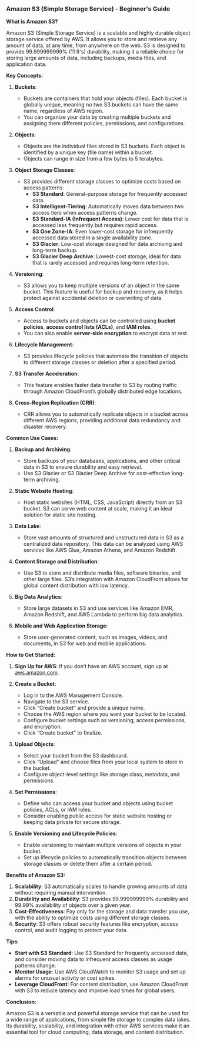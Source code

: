### Amazon S3 (Simple Storage Service) - Beginner's Guide

**What is Amazon S3?**

Amazon S3 (Simple Storage Service) is a scalable and highly durable object storage service offered by AWS. It allows you to store and retrieve any amount of data, at any time, from anywhere on the web. S3 is designed to provide 99.999999999% (11 9's) durability, making it a reliable choice for storing large amounts of data, including backups, media files, and application data.

**Key Concepts:**

1. **Buckets**:

   - Buckets are containers that hold your objects (files). Each bucket is globally unique, meaning no two S3 buckets can have the same name, regardless of AWS region.
   - You can organize your data by creating multiple buckets and assigning them different policies, permissions, and configurations.

2. **Objects**:

   - Objects are the individual files stored in S3 buckets. Each object is identified by a unique key (file name) within a bucket.
   - Objects can range in size from a few bytes to 5 terabytes.

3. **Object Storage Classes**:

   - S3 provides different storage classes to optimize costs based on access patterns:
     - **S3 Standard**: General-purpose storage for frequently accessed data.
     - **S3 Intelligent-Tiering**: Automatically moves data between two access tiers when access patterns change.
     - **S3 Standard-IA (Infrequent Access)**: Lower cost for data that is accessed less frequently but requires rapid access.
     - **S3 One Zone-IA**: Even lower-cost storage for infrequently accessed data stored in a single availability zone.
     - **S3 Glacier**: Low-cost storage designed for data archiving and long-term backup.
     - **S3 Glacier Deep Archive**: Lowest-cost storage, ideal for data that is rarely accessed and requires long-term retention.

4. **Versioning**:

   - S3 allows you to keep multiple versions of an object in the same bucket. This feature is useful for backup and recovery, as it helps protect against accidental deletion or overwriting of data.

5. **Access Control**:

   - Access to buckets and objects can be controlled using **bucket policies**, **access control lists (ACLs)**, and **IAM roles**.
   - You can also enable **server-side encryption** to encrypt data at rest.

6. **Lifecycle Management**:

   - S3 provides lifecycle policies that automate the transition of objects to different storage classes or deletion after a specified period.

7. **S3 Transfer Acceleration**:

   - This feature enables faster data transfer to S3 by routing traffic through Amazon CloudFront’s globally distributed edge locations.

8. **Cross-Region Replication (CRR)**:
   - CRR allows you to automatically replicate objects in a bucket across different AWS regions, providing additional data redundancy and disaster recovery.

**Common Use Cases:**

1. **Backup and Archiving**:

   - Store backups of your databases, applications, and other critical data in S3 to ensure durability and easy retrieval.
   - Use S3 Glacier or S3 Glacier Deep Archive for cost-effective long-term archiving.

2. **Static Website Hosting**:

   - Host static websites (HTML, CSS, JavaScript) directly from an S3 bucket. S3 can serve web content at scale, making it an ideal solution for static site hosting.

3. **Data Lake**:

   - Store vast amounts of structured and unstructured data in S3 as a centralized data repository. This data can be analyzed using AWS services like AWS Glue, Amazon Athena, and Amazon Redshift.

4. **Content Storage and Distribution**:

   - Use S3 to store and distribute media files, software binaries, and other large files. S3’s integration with Amazon CloudFront allows for global content distribution with low latency.

5. **Big Data Analytics**:

   - Store large datasets in S3 and use services like Amazon EMR, Amazon Redshift, and AWS Lambda to perform big data analytics.

6. **Mobile and Web Application Storage**:
   - Store user-generated content, such as images, videos, and documents, in S3 for web and mobile applications.

**How to Get Started:**

1. **Sign Up for AWS**: If you don’t have an AWS account, sign up at [aws.amazon.com](https://aws.amazon.com).

2. **Create a Bucket**:

   - Log in to the AWS Management Console.
   - Navigate to the S3 service.
   - Click “Create bucket” and provide a unique name.
   - Choose the AWS region where you want your bucket to be located.
   - Configure bucket settings such as versioning, access permissions, and encryption.
   - Click “Create bucket” to finalize.

3. **Upload Objects**:

   - Select your bucket from the S3 dashboard.
   - Click “Upload” and choose files from your local system to store in the bucket.
   - Configure object-level settings like storage class, metadata, and permissions.

4. **Set Permissions**:

   - Define who can access your bucket and objects using bucket policies, ACLs, or IAM roles.
   - Consider enabling public access for static website hosting or keeping data private for secure storage.

5. **Enable Versioning and Lifecycle Policies**:
   - Enable versioning to maintain multiple versions of objects in your bucket.
   - Set up lifecycle policies to automatically transition objects between storage classes or delete them after a certain period.

**Benefits of Amazon S3:**

1. **Scalability**: S3 automatically scales to handle growing amounts of data without requiring manual intervention.
2. **Durability and Availability**: S3 provides 99.999999999% durability and 99.99% availability of objects over a given year.
3. **Cost-Effectiveness**: Pay only for the storage and data transfer you use, with the ability to optimize costs using different storage classes.
4. **Security**: S3 offers robust security features like encryption, access control, and audit logging to protect your data.

**Tips:**

- **Start with S3 Standard**: Use S3 Standard for frequently accessed data, and consider moving data to infrequent access classes as usage patterns change.
- **Monitor Usage**: Use AWS CloudWatch to monitor S3 usage and set up alarms for unusual activity or cost spikes.
- **Leverage CloudFront**: For content distribution, use Amazon CloudFront with S3 to reduce latency and improve load times for global users.

**Conclusion:**

Amazon S3 is a versatile and powerful storage service that can be used for a wide range of applications, from simple file storage to complex data lakes. Its durability, scalability, and integration with other AWS services make it an essential tool for cloud computing, data storage, and content distribution.
